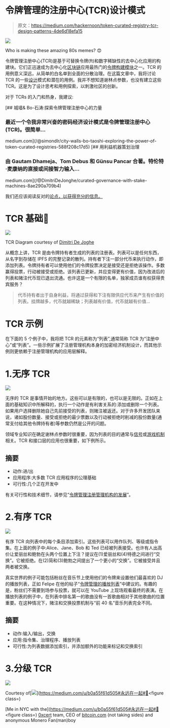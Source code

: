 # 令牌管理的注册中心(TCR)设计模式

> 原文：<https://medium.com/hackernoon/token-curated-registry-tcr-design-patterns-4de6d18efa15>

![](img/3bc64c2dda5f032e2aa08976d1c8e775.png)

Who is making these amazing 80s memes? 😍

令牌管理注册中心(TCR)是基于可替换令牌(ft)和数字稀缺性的去中心化应用的构建块。它们正迅速成为去中心化[区块链](https://hackernoon.com/tagged/blockchain)应用最热门的[令牌构建模块](https://blog.oceanprotocol.com/towards-a-hierarchy-of-token-building-blocks-6c8dd7b42341)之一。TCR 的用例意义深远，从简单的白名单到全面的分散治理。在这篇文章中，我将讨论 TCR 的一些[设计](https://hackernoon.com/tagged/design)模式和潜在的用例。我并不想知道谢林点参数，也没有建立这些 TCR。这是为了设计思考和用例探索，以刺激社区的创新。

对于 TCRs 的入门和热身，我建议:

[](/@simondlr/city-walls-bo-taoshi-exploring-the-power-of-token-curated-registries-588f208c17d5) [## 城墙& Bo-石涛:探索令牌管理注册中心的力量

### 最近一个令我非常兴奋的密码经济设计模式是令牌管理注册中心(TCR)。很简单…

medium.com](/@simondlr/city-walls-bo-taoshi-exploring-the-power-of-token-curated-registries-588f208c17d5) [](/@DimitriDeJonghe/curated-governance-with-stake-machines-8ae290a709b4) [## 用利益机器策划治理

### 由 Gautam Dhameja、Tom Debus 和 Günsu Pancar 合著。特伦特·麦康纳的直接或间接智力输入…

medium.com](/@DimitriDeJonghe/curated-governance-with-stake-machines-8ae290a709b4) 

我们还应该阅读反对的[论点，以获得充分的信息。](https://blog.coinfund.io/curate-this-token-curated-registries-that-dont-work-d76370b77150)

# TCR 基础📝

![](img/2f14606a1e429a8444d8e336fa48258d.png)

TCR Diagram courtesy of [Dimitri De Joghe](/@DimitriDeJonghe/curated-governance-with-stake-machines-8ae290a709b4)

从概念上讲，TCR 是由令牌持有者生成的列表的注册表。列表可以是任何东西，从名字到存储在 IPFS 的完整记录的散列。持有者下注一部分代币来执行动作，即添加列表。令牌持有者可以使用他们的令牌投票决定是接受还是拒绝该操作。多数赢得投票，行动被接受或拒绝。该列表已更新，并应变得更有价值，因为改进后的列表和赌注代币现已退出流通。也许这是一个有限的名单，独家成员谁有权获得贵宾服务？

> 代币持有者出于自身利益，将通过获得和下注有限供应代币来产生有价值的列表。挂牌越多，代币就越稀缺；列表越有价值，代币就越有价值…

# TCR 示例

在下面的 5 个例子中，我将把 TCR 的元素称为“列表”,通常简称 TCR 为“注册中心”或“列表”。一些示例扩展了注册管理机构本身的加密经济机制设计，而其他示例则更依赖于注册管理机构的应用层解释。

# 1.无序 TCR

![](img/90f9c6c6d1df484c8961544f6f92e05d.png)

无序的 TCR 是事情开始的地方。这些可以是有限的，也可以是无限的。正如在上面的基础知识中所解释的，执行一个动作是有利害关系的:添加或删除一个列表。如果用户选择删除她自己先前接受的列表，则赌注被返还。对于许多开发团队来说，诸如股份数量、接受或拒绝的最少票数以及行动被拒绝时削减的股份数量(通常支付给其他令牌持有者)等参数仍然是公开的问题。

领域专业知识在确定谢林点参数时很重要，因为列表的目的通常与[信号](https://en.wikipedia.org/wiki/Signalling_theory)或[游戏机制](https://en.wikipedia.org/wiki/Game_mechanics)相关。TCR 和接口层的应用也很重要，如下例所示。

## 摘要

*   动作:进/出
*   应用程序:大多数 TCR 应用程序的公理基础
*   可行性:几个正在开发中

有关可行性和技术细节，请参见“[令牌管理注册管理机构的发展](/@tokencuratedregistry/token-curated-registries-in-development-4533a52cc9ba)”。

# 2.有序 TCR

![](img/aead06ce257176955d37b40f6437216d.png)

有序 TCR 向列表中的每个条目添加索引。这些列表可以用作队列、等级或指令集。在上面的例子中:Alice、Jane、Bob 和 Ted 已经被列表接受。也许有人出高价让爱丽丝和鲍勃在头两个位置上下注？提议在(1)爱丽丝和(4)特德之间进行“交换”。它被拒绝。在(2)简和(3)鲍勃之间提出了一个更小的“交换”。它被接受并且两者被交换。

真实世界的例子可能包括粉丝在音乐节上使用他们的令牌来设置他们最喜欢的 DJ 的播放列表，正如 Felipe 在他的帖子“[令牌管理的播放列表](/paratii/token-curated-playlists-1-thoughts-on-staking-and-consumer-applications-2a50bc837a94)”中建议的。有趣的是，粉丝们不需要到场参与投票，就可以在 YouTube 上现场观看最终的表演。在播放列表的例子中，在列表中排名第一的歌曲没有一首歌曲相对于其他歌曲的位置重要。在这种情况下，赌注和交换投票机制与“前 40 名”音乐列表完全不同。

## 摘要

*   动作:输入/输出，交换
*   应用:指令集、治理程序、播放列表
*   可行性:为列表数据添加索引，并添加额外的功能来标记和交换索引

# 3.分级 TCR

![](img/4027a1c16196aced5edbbb2875e730e2.png)

Courtesy of[![](img/d1532bbac5f8d9581cbb2d7f0e60f4e7.png)](https://medium.com/u/b0a55f61d505#永远在一起#🤗</h1><figure class=)

[Me in NYC with the](https://medium.com/u/b0a55f61d505#永远在一起#🤗</h1><figure class=) [0xcert](https://medium.com/u/106c9d734ba5?source=post_page-----4de6d18efa15--------------------------------) team, CEO of [bitcoin.com](https://www.bitcoin.com/) (not taking sides) and anonymous Monero Fan(man)boy